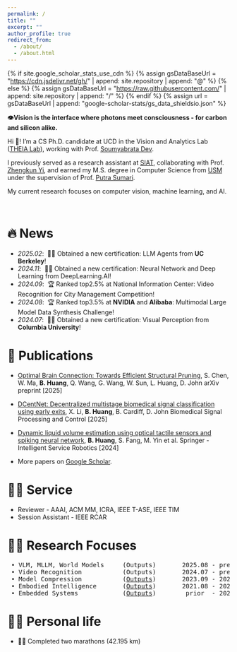 ```yaml
---
permalink: /
title: ""
excerpt: ""
author_profile: true
redirect_from: 
  - /about/
  - /about.html
---
```


{% if site.google_scholar_stats_use_cdn %}
{% assign gsDataBaseUrl = "https://cdn.jsdelivr.net/gh/" | append: site.repository | append: "@" %}
{% else %}
{% assign gsDataBaseUrl = "https://raw.githubusercontent.com/" | append: site.repository | append: "/" %}
{% endif %}
{% assign url = gsDataBaseUrl | append: "google-scholar-stats/gs_data_shieldsio.json" %}

<span class='anchor' id='about-me'></span>


**👁️Vision is the interface where photons meet consciousness - for carbon and silicon alike.**  


Hi 👋! I’m a CS Ph.D. candidate at UCD in the Vision and Analytics Lab (<a href="https://soumyabrata.dev/theia/">THEIA Lab</a>), working with Prof. <a href="https://soumyabrata.dev/">Soumyabrata Dev</a>.  

I previously served as a research assistant at <a href="http://english.siat.cas.cn/">SIAT</a>, collaborating with Prof. <a href="https://scholar.google.com/citations?user=LggfIykAAAAJ&hl=en">Zhengkun Yi</a>, and earned my M.S. degree in Computer Science from <a href="https://www.usm.my/en/">USM</a> under the supervision of Prof. <a href="https://scholar.google.com/citations?user=OehI3nsAAAAJ&hl=en">Putra Sumari</a>.  


My current research focuses on computer vision, machine learning, and AI.  

<!--I have published several papers with total <a href='https://scholar.google.com/citations?user=WsVak2gAAAAJ'><img src="https://img.shields.io/endpoint?url={{ url | url_encode }}&logo=Google%20Scholar&labelColor=f6f6f6&color=9cf&style=flat&label=citations"></a> google scholar citations. 
-->

<br>


# 🔥 News
- *2025.02*: &nbsp;👨‍🎓 Obtained a new certification: LLM Agents from **UC Berkeley**!
- *2024.11*: &nbsp;👨‍🎓 Obtained a new certification: Neural Network and Deep Learning from DeepLearning.AI!
- *2024.09*: &nbsp;🏆 Ranked top2.5%<!--13/523--> at National Information Center: Video Recognition for City Management Competition!
- *2024.08*: &nbsp;🏆 Ranked top3.5%<!--38/1066--> at **NVIDIA** and **Alibaba**: Multimodal Large Model Data Synthesis Challenge!
- *2024.07*: &nbsp;👨‍🎓 Obtained a new certification: Visual Perception from **Columbia University**!


# 📝 Publications 

- [Optimal Brain Connection: Towards Efficient Structural Pruning](https://arxiv.org/abs/2508.05521), S. Chen, W. Ma, **B. Huang**, Q. Wang, G. Wang, W. Sun, L. Huang, D. John arXiv preprint [2025]
- [DCentNet: Decentralized multistage biomedical signal classification using early exits](https://doi.org/10.1016/j.bspc.2024.107468  ), X. Li, **B. Huang**, B. Cardiff, D. John Biomedical Signal Processing and Control [2025]
- [Dynamic liquid volume estimation using optical tactile sensors and spiking neural network](https://doi.org/10.1007/s11370-023-00488-0  ), **B. Huang**, S. Fang, M. Yin et al. Springer - Intelligent Service Robotics [2024]

- More papers on [Google Scholar](https://scholar.google.com/citations?user=WsVak2gAAAAJ).

# 👨‍💻 Service
- Reviewer - AAAI, ACM MM, ICRA, IEEE T-ASE, IEEE TIM
- Session Assistant - IEEE RCAR

# 👨‍💻 Research Focuses
<pre>
 • VLM, MLLM, World Models     (Outputs)       2025.08 - present
 • Video Recognition           (Outputs)       2024.07 - present
 • Model Compression           (<a href="https://github.com/microa/DSCEE">Outputs</a>)       2023.09 - 2024.06
 • Embodied Intelligence       (<a href="https://github.com/microa/Robotics">Outputs</a>)       2021.08 - 2023.08
 • Embedded Systems            (<a href="https://github.com/microa/Embedded_Projects">Outputs</a>)        prior  - 2021
</pre>

# 🏃‍♂️ Personal life
- 🏃‍♂️ Completed two marathons (42.195 km)
<br>
